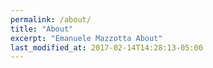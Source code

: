 ```yaml
---
permalink: /about/
title: "About"
excerpt: "Emanuele Mazzotta About"
last_modified_at: 2017-02-14T14:28:13-05:00
---
```


